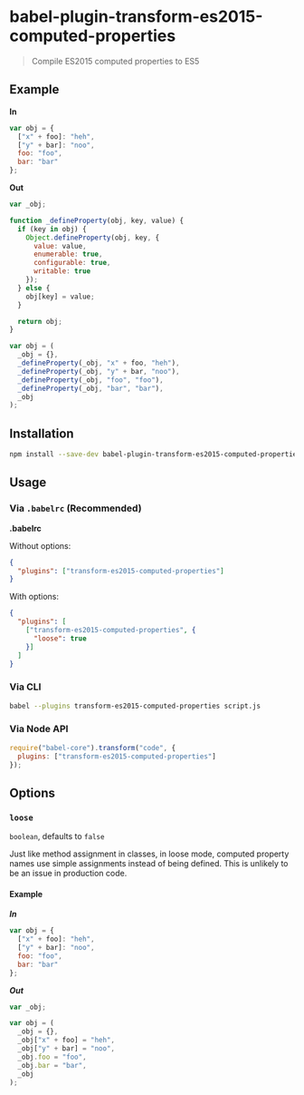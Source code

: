 # babel-plugin-transform-es2015-computed-properties

> Compile ES2015 computed properties to ES5

## Example

**In**

```js
var obj = {
  ["x" + foo]: "heh",
  ["y" + bar]: "noo",
  foo: "foo",
  bar: "bar"
};
```

**Out**

```js
var _obj;

function _defineProperty(obj, key, value) {
  if (key in obj) {
    Object.defineProperty(obj, key, {
      value: value,
      enumerable: true,
      configurable: true,
      writable: true
    });
  } else {
    obj[key] = value;
  }

  return obj;
}

var obj = (
  _obj = {},
  _defineProperty(_obj, "x" + foo, "heh"),
  _defineProperty(_obj, "y" + bar, "noo"),
  _defineProperty(_obj, "foo", "foo"),
  _defineProperty(_obj, "bar", "bar"),
  _obj
);
```

## Installation

```sh
npm install --save-dev babel-plugin-transform-es2015-computed-properties
```

## Usage

### Via `.babelrc` (Recommended)

**.babelrc**

Without options:

```json
{
  "plugins": ["transform-es2015-computed-properties"]
}
```

With options:

```json
{
  "plugins": [
    ["transform-es2015-computed-properties", {
      "loose": true
    }]
  ]
}
```

### Via CLI

```sh
babel --plugins transform-es2015-computed-properties script.js
```

### Via Node API

```javascript
require("babel-core").transform("code", {
  plugins: ["transform-es2015-computed-properties"]
});
```

## Options

### `loose`

`boolean`, defaults to `false`

Just like method assignment in classes, in loose mode, computed property names
use simple assignments instead of being defined. This is unlikely to be an issue
in production code.

#### Example

***In***

```js
var obj = {
  ["x" + foo]: "heh",
  ["y" + bar]: "noo",
  foo: "foo",
  bar: "bar"
};
```

***Out***

```js
var _obj;

var obj = (
  _obj = {},
  _obj["x" + foo] = "heh",
  _obj["y" + bar] = "noo",
  _obj.foo = "foo",
  _obj.bar = "bar",
  _obj
);
```
